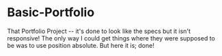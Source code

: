 # Basic-Portfolio
That Portfolio Project -- it's done to look like the specs but it isn't responsive! The only way I could get things where they were supposed to be was to use position absolute. But here it is; done!
